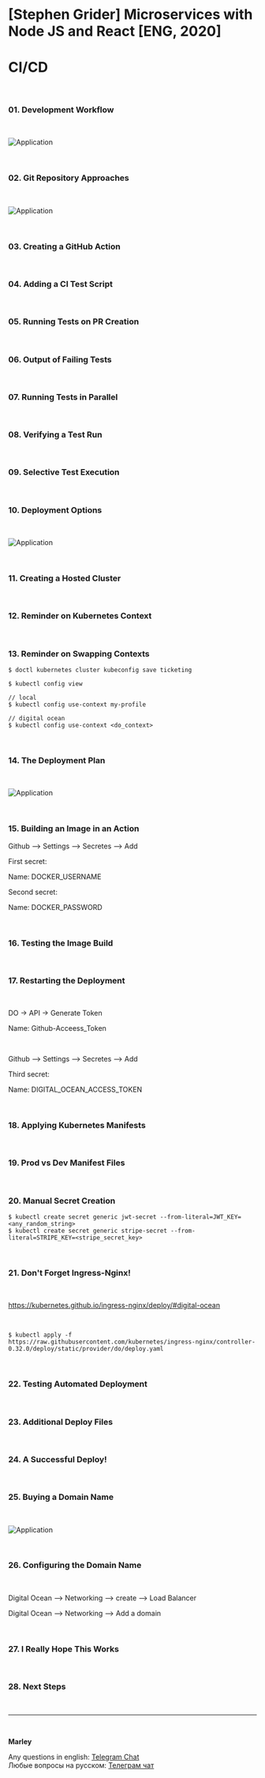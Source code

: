 # [Stephen Grider] Microservices with Node JS and React [ENG, 2020]

# CI/CD

<br/>

### 01. Development Workflow

<br/>

![Application](/img/pic-23-01.png?raw=true)

<br/>

### 02. Git Repository Approaches

<br/>

![Application](/img/pic-23-02.png?raw=true)

<br/>

### 03. Creating a GitHub Action

<br/>

### 04. Adding a CI Test Script

<br/>

### 05. Running Tests on PR Creation

<br/>

### 06. Output of Failing Tests

<br/>

### 07. Running Tests in Parallel

<br/>

### 08. Verifying a Test Run

<br/>

### 09. Selective Test Execution

<br/>

### 10. Deployment Options

<br/>

![Application](/img/pic-23-03.png?raw=true)

<br/>

### 11. Creating a Hosted Cluster

<br/>

### 12. Reminder on Kubernetes Context

<br/>

### 13. Reminder on Swapping Contexts

    $ doctl kubernetes cluster kubeconfig save ticketing

    $ kubectl config view

    // local
    $ kubectl config use-context my-profile

    // digital ocean
    $ kubectl config use-context <do_context>

<br/>

### 14. The Deployment Plan

<br/>

![Application](/img/pic-23-04.png?raw=true)

<br/>

### 15. Building an Image in an Action

Github --> Settings --> Secretes --> Add

First secret:

Name: DOCKER_USERNAME

Second secret:

Name: DOCKER_PASSWORD

<br/>

### 16. Testing the Image Build

<br/>

### 17. Restarting the Deployment

<br/>

DO -> API -> Generate Token

Name: Github-Acceess_Token

<br/>

Github --> Settings --> Secretes --> Add

Third secret:

Name: DIGITAL_OCEAN_ACCESS_TOKEN

<br/>

### 18. Applying Kubernetes Manifests

<br/>

### 19. Prod vs Dev Manifest Files

<br/>

### 20. Manual Secret Creation

    $ kubectl create secret generic jwt-secret --from-literal=JWT_KEY=<any_random_string>
    $ kubectl create secret generic stripe-secret --from-literal=STRIPE_KEY=<stripe_secret_key>

<br/>

### 21. Don't Forget Ingress-Nginx!

<br/>

https://kubernetes.github.io/ingress-nginx/deploy/#digital-ocean

<br/>

    $ kubectl apply -f https://raw.githubusercontent.com/kubernetes/ingress-nginx/controller-0.32.0/deploy/static/provider/do/deploy.yaml

<br/>

### 22. Testing Automated Deployment

<br/>

### 23. Additional Deploy Files

<br/>

### 24. A Successful Deploy!

<br/>

### 25. Buying a Domain Name

<br/>

![Application](/img/pic-23-05.png?raw=true)

<br/>

### 26. Configuring the Domain Name

<br/>

Digital Ocean --> Networking --> create --> Load Balancer

Digital Ocean --> Networking --> Add a domain

<br/>

### 27. I Really Hope This Works

<br/>

### 28. Next Steps

<br/>

---

<br/>

**Marley**

Any questions in english: <a href="https://jsdev.org/chat/">Telegram Chat</a>  
Любые вопросы на русском: <a href="https://jsdev.ru/chat/">Телеграм чат</a>
